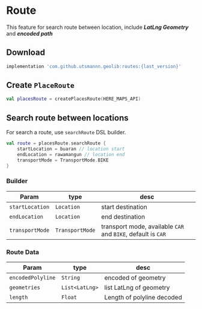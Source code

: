 
# Route
This feature for search route between location, include ***LatLng Geometry*** and ***encoded path***

## Download
```groovy
implementation 'com.github.utsmannn.geolib:routes:{last_version}'
```

## Create `PlaceRoute`
```kotlin
val placesRoute = createPlacesRoute(HERE_MAPS_API)
```

## Search route between locations
For search a route, use `searchRoute` DSL builder.
```kotlin
val route = placesRoute.searchRoute {
    startLocation = buaran // location start
    endLocation = rawamangun // location end
    transportMode = TransportMode.BIKE
}
```

### Builder
|Param|type|desc|
|---|---|---|
|`startLocation`|`Location`|start destination|
|`endLocation`|`Location`|end destination|
|`transportMode`|`TransportMode`|transport mode, available `CAR` and `BIKE`, default is `CAR`|

### Route Data
|Param|type|desc|
|---|---|---|
|`encodedPolyline`|`String`|encoded of geometry|
|`geometries`|`List<LatLng>`|list LatLng of geometry|
|`length`|`Float`|Length of polyline decoded|